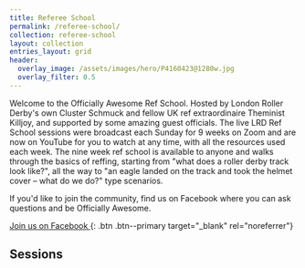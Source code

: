 ```yaml
---
title: Referee School
permalink: /referee-school/
collection: referee-school
layout: collection
entries_layout: grid
header:
  overlay_image: /assets/images/hero/P4160423@1280w.jpg
  overlay_filter: 0.5
---
```


Welcome to the Officially Awesome Ref School.  Hosted by London Roller Derby's own Cluster Schmuck and fellow UK ref extraordinaire Theminist Killjoy, and supported by some amazing guest officials. The live LRD Ref School sessions were broadcast each Sunday for 9 weeks on Zoom and are now on YouTube for you to watch at any time, with all the resources used each week. The nine week ref school is available to anyone and walks through the basics of reffing, starting from "what does a roller derby track look like?", all the way to "an eagle landed on the track and took the helmet cover – what do we do?" type scenarios.

If you'd like to join the community, find us on Facebook where you can ask questions and be Officially Awesome.

[Join us on Facebook <i class="iconify" data-icon="fa-solid:external-link-alt" data-inline="false"></i>](https://www.facebook.com/groups/LRDRefSchool/){: .btn .btn--primary target="_blank" rel="noreferrer"}

## Sessions
